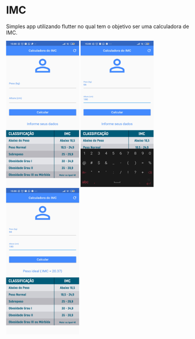 # IMC
 
Simples app utilizando flutter no qual tem o objetivo ser uma calculadora de IMC.

<img src='assets/Screenshot_2020-12-01-15-00-03-834_com.example.IMC.jpg' width = 200 height = 400>
<img src='assets/Screenshot_2020-12-01-15-00-16-045_com.example.IMC.jpg' width = 200 height = 400>
<img src='assets/Screenshot_2020-12-01-15-00-20-979_com.example.IMC.jpg' width = 200 height = 400>
